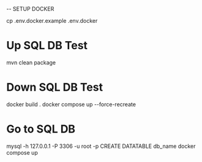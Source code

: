 -- SETUP DOCKER

cp .env.docker.example .env.docker

# Up SQL DB Test
mvn clean package
# Down SQL DB Test
docker build .
docker compose up --force-recreate
# Go to SQL DB
mysql -h 127.0.0.1 -P 3306 -u root -p
CREATE DATATABLE db_name
docker compose up